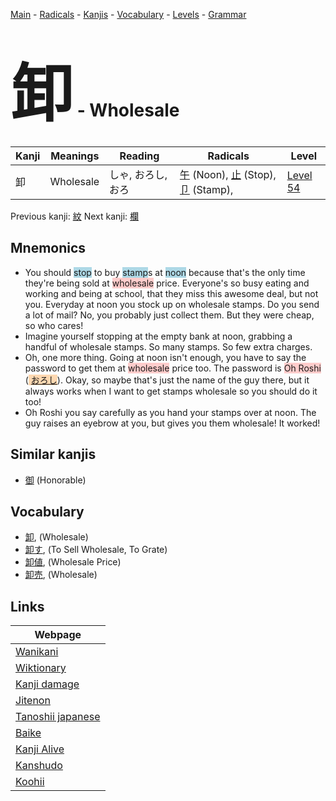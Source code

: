 <style> bigfont {font-size: 100px}</style>
[Main](../index.md) -
[Radicals](../radicals.md) -
[Kanjis](../kanjis.md) -
[Vocabulary](../vocabulary.md) -
[Levels](../levels.md) -
[Grammar](../grammar.md)
# <bigfont> 卸</bigfont> - Wholesale 

| Kanji | Meanings | Reading | Radicals | Level |
| --- | --- | --- | --- | --- |
| 卸 | Wholesale | しゃ, おろし, おろ | [午](../radicals/午.md) (Noon), [止](../radicals/止.md) (Stop), [卩](../radicals/卩.md) (Stamp),  | [Level 54](../levels/wk_level54.md) |

Previous kanji: [紋](紋.md) Next kanji: [欄](欄.md) 

## Mnemonics
 * You should <span style="background-color:#ADD8E6"> stop</span> to buy <span style="background-color:#ADD8E6"> stamp</span>s at <span style="background-color:#ADD8E6"> noon</span> because that's the only time they're being sold at <span style="background-color:#ffcccb"> wholesale</span> price. Everyone's so busy eating and working and being at school, that they miss this awesome deal, but not you. Everyday at noon you stock up on wholesale stamps. Do you send a lot of mail? No, you probably just collect them. But they were cheap, so who cares!
* Imagine yourself stopping at the empty bank at noon, grabbing a handful of wholesale stamps. So many stamps. So few extra charges.
* Oh, one more thing. Going at noon isn't enough, you have to say the password to get them at <span style="background-color:#ffcccb"> wholesale</span> price too. The password is <span style="background-color:#ffcccb"> Oh Roshi</span> (<span style="background-color:#fed8b1"> [おろし](https://jisho.org/search/おろし)</span>). Okay, so maybe that's just the name of the guy there, but it always works when I want to get stamps wholesale so you should do it too!
* Oh Roshi you say carefully as you hand your stamps over at noon. The guy raises an eyebrow at you, but gives you them wholesale! It worked! 


## Similar kanjis
 * [御](御.md) (Honorable)


## Vocabulary
 * [卸](../vocabulary/卸.md), (Wholesale)
* [卸す](../vocabulary/卸.md), (To Sell Wholesale, To Grate)
* [卸値](../vocabulary/卸.md), (Wholesale Price)
* [卸売](../vocabulary/卸.md), (Wholesale)



## Links 

| Webpage |
| --- |
| [Wanikani          ](https://www.wanikani.com/kanji/卸) |
| [Wiktionary        ](https://en.wiktionary.org/wiki/卸) |
| [Kanji damage      ](http://www.kanjidamage.com/kanji/search?utf8=✓&q=卸) |
| [Jitenon           ](https://jitenon.com/kanji/卸) |
| [Tanoshii japanese ](https://www.tanoshiijapanese.com/dictionary/kanji.cfm?k=卸) |
| [Baike             ](https://baike.baidu.com/item/卸) |
| [Kanji Alive       ](https://app.kanjialive.com/卸) |
| [Kanshudo          ](https://www.kanshudo.com/searchmn?q=卸) |
| [Koohii            ](https://kanji.koohii.com/study/kanji/卸) |
